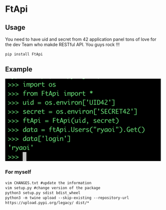 # FtApi

## Usage
You need to have uid and secret from 42 application panel
tons of love for the dev Team who makde RESTful API.
You guys rock !!!

```
pip install FtApi
```

## Example

![example](https://github.com/ryaoi/ftApi/blob/master/img/example.png)

### For myself
```
vim CHANGES.txt #update the information
vim setup.py #change version of the package
python3 setup.py sdist bdist_wheel
python3 -m twine upload --skip-existing --repository-url https://upload.pypi.org/legacy/ dist/*
```
